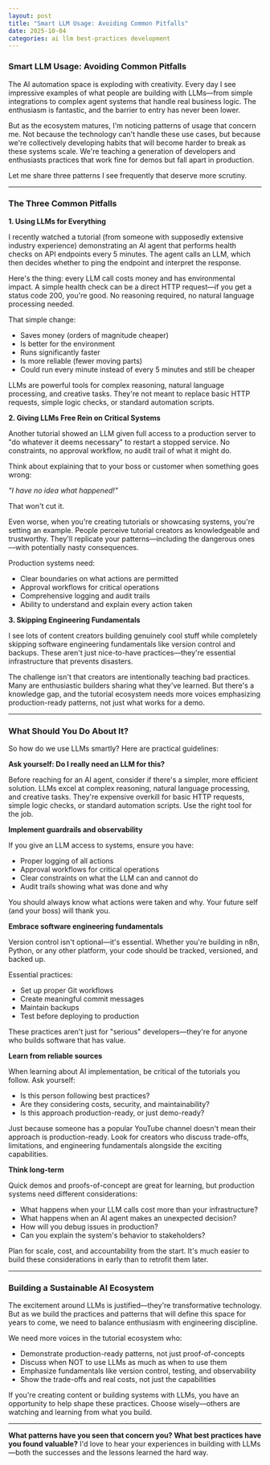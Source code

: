 ```yaml
---
layout: post
title: "Smart LLM Usage: Avoiding Common Pitfalls"
date: 2025-10-04
categories: ai llm best-practices development
---
```


### Smart LLM Usage: Avoiding Common Pitfalls

The AI automation space is exploding with creativity. Every day I see impressive examples of what people are building with LLMs—from simple integrations to complex agent systems that handle real business logic. The enthusiasm is fantastic, and the barrier to entry has never been lower.

But as the ecosystem matures, I'm noticing patterns of usage that concern me. Not because the technology can't handle these use cases, but because we're collectively developing habits that will become harder to break as these systems scale. We're teaching a generation of developers and enthusiasts practices that work fine for demos but fall apart in production.

Let me share three patterns I see frequently that deserve more scrutiny.

---

### The Three Common Pitfalls

**1. Using LLMs for Everything**

I recently watched a tutorial (from someone with supposedly extensive industry experience) demonstrating an AI agent that performs health checks on API endpoints every 5 minutes. The agent calls an LLM, which then decides whether to ping the endpoint and interpret the response.

Here's the thing: every LLM call costs money and has environmental impact. A simple health check can be a direct HTTP request—if you get a status code 200, you're good. No reasoning required, no natural language processing needed.

That simple change:
- Saves money (orders of magnitude cheaper)
- Is better for the environment
- Runs significantly faster
- Is more reliable (fewer moving parts)
- Could run every minute instead of every 5 minutes and still be cheaper

LLMs are powerful tools for complex reasoning, natural language processing, and creative tasks. They're not meant to replace basic HTTP requests, simple logic checks, or standard automation scripts.

**2. Giving LLMs Free Rein on Critical Systems**

Another tutorial showed an LLM given full access to a production server to "do whatever it deems necessary" to restart a stopped service. No constraints, no approval workflow, no audit trail of what it might do.

Think about explaining that to your boss or customer when something goes wrong:

*"I have no idea what happened!"*

That won't cut it.

Even worse, when you're creating tutorials or showcasing systems, you're setting an example. People perceive tutorial creators as knowledgeable and trustworthy. They'll replicate your patterns—including the dangerous ones—with potentially nasty consequences.

Production systems need:
- Clear boundaries on what actions are permitted
- Approval workflows for critical operations
- Comprehensive logging and audit trails
- Ability to understand and explain every action taken

**3. Skipping Engineering Fundamentals**

I see lots of content creators building genuinely cool stuff while completely skipping software engineering fundamentals like version control and backups. These aren't just nice-to-have practices—they're essential infrastructure that prevents disasters.

The challenge isn't that creators are intentionally teaching bad practices. Many are enthusiastic builders sharing what they've learned. But there's a knowledge gap, and the tutorial ecosystem needs more voices emphasizing production-ready patterns, not just what works for a demo.

---

### What Should You Do About It?

So how do we use LLMs smartly? Here are practical guidelines:

**Ask yourself: Do I really need an LLM for this?**

Before reaching for an AI agent, consider if there's a simpler, more efficient solution. LLMs excel at complex reasoning, natural language processing, and creative tasks. They're expensive overkill for basic HTTP requests, simple logic checks, or standard automation scripts. Use the right tool for the job.

**Implement guardrails and observability**

If you give an LLM access to systems, ensure you have:
- Proper logging of all actions
- Approval workflows for critical operations
- Clear constraints on what the LLM can and cannot do
- Audit trails showing what was done and why

You should always know what actions were taken and why. Your future self (and your boss) will thank you.

**Embrace software engineering fundamentals**

Version control isn't optional—it's essential. Whether you're building in n8n, Python, or any other platform, your code should be tracked, versioned, and backed up.

Essential practices:
- Set up proper Git workflows
- Create meaningful commit messages
- Maintain backups
- Test before deploying to production

These practices aren't just for "serious" developers—they're for anyone who builds software that has value.

**Learn from reliable sources**

When learning about AI implementation, be critical of the tutorials you follow. Ask yourself:
- Is this person following best practices?
- Are they considering costs, security, and maintainability?
- Is this approach production-ready, or just demo-ready?

Just because someone has a popular YouTube channel doesn't mean their approach is production-ready. Look for creators who discuss trade-offs, limitations, and engineering fundamentals alongside the exciting capabilities.

**Think long-term**

Quick demos and proofs-of-concept are great for learning, but production systems need different considerations:
- What happens when your LLM calls cost more than your infrastructure?
- What happens when an AI agent makes an unexpected decision?
- How will you debug issues in production?
- Can you explain the system's behavior to stakeholders?

Plan for scale, cost, and accountability from the start. It's much easier to build these considerations in early than to retrofit them later.

---

### Building a Sustainable AI Ecosystem

The excitement around LLMs is justified—they're transformative technology. But as we build the practices and patterns that will define this space for years to come, we need to balance enthusiasm with engineering discipline.

We need more voices in the tutorial ecosystem who:
- Demonstrate production-ready patterns, not just proof-of-concepts
- Discuss when NOT to use LLMs as much as when to use them
- Emphasize fundamentals like version control, testing, and observability
- Show the trade-offs and real costs, not just the capabilities

If you're creating content or building systems with LLMs, you have an opportunity to help shape these practices. Choose wisely—others are watching and learning from what you build.

---

**What patterns have you seen that concern you? What best practices have you found valuable?** I'd love to hear your experiences in building with LLMs—both the successes and the lessons learned the hard way.
